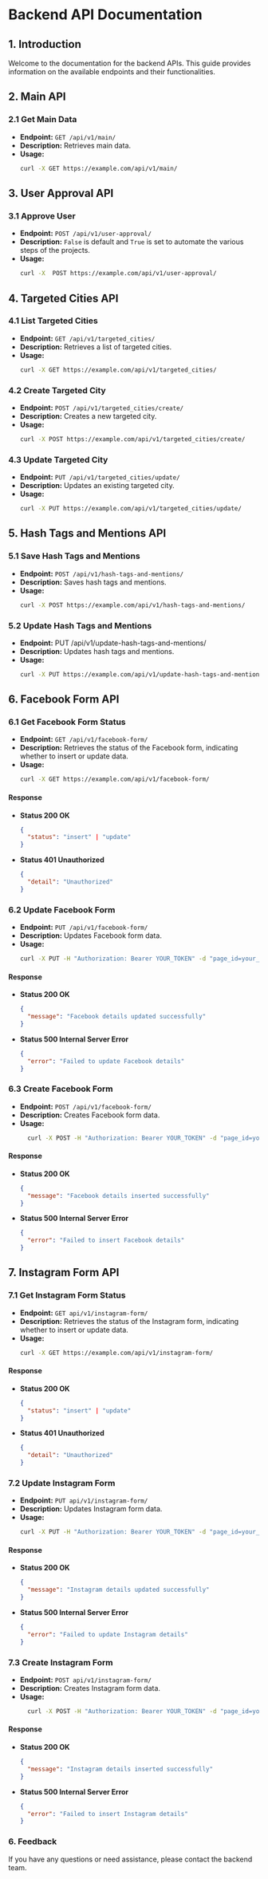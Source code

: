 # Backend API Documentation

## 1. Introduction

Welcome to the documentation for the backend APIs. This guide provides information on the available endpoints and their functionalities.

## 2. Main API

### 2.1 Get Main Data

- **Endpoint:** `GET /api/v1/main/`
- **Description:** Retrieves main data.
- **Usage:**
  ```bash
  curl -X GET https://example.com/api/v1/main/


## 3. User Approval API

### 3.1 Approve User

- **Endpoint:**  `POST /api/v1/user-approval/`
- **Description:** `False` is default and `True` is set to automate the various steps of the projects.
- **Usage:**
  ```bash                                                                                                                                   
  curl -X  POST https://example.com/api/v1/user-approval/


## 4. Targeted Cities API

### 4.1 List Targeted Cities

- **Endpoint:** `GET /api/v1/targeted_cities/`
- **Description:** Retrieves a list of targeted cities.
- **Usage:**
  ```bash
  curl -X GET https://example.com/api/v1/targeted_cities/

### 4.2 Create Targeted City
- **Endpoint:** `POST /api/v1/targeted_cities/create/`
- **Description:** Creates a new targeted city.
- **Usage:**
    ```bash
    curl -X POST https://example.com/api/v1/targeted_cities/create/


### 4.3 Update Targeted City
- **Endpoint:**  `PUT /api/v1/targeted_cities/update/`
- **Description:** Updates an existing targeted city.
- **Usage:**
    ```bash
    curl -X PUT https://example.com/api/v1/targeted_cities/update/


##  5. Hash Tags and Mentions API

### 5.1 Save Hash Tags and Mentions
- **Endpoint:** `POST /api/v1/hash-tags-and-mentions/`
- **Description:** Saves hash tags and mentions.
- **Usage:**
    ```bash
    curl -X POST https://example.com/api/v1/hash-tags-and-mentions/

### 5.2 Update Hash Tags and Mentions
- **Endpoint:** PUT /api/v1/update-hash-tags-and-mentions/
- **Description:** Updates hash tags and mentions.
- **Usage:**
    ```bash
    curl -X PUT https://example.com/api/v1/update-hash-tags-and-mentions/


## 6. Facebook Form API

### 6.1 Get Facebook Form Status

- **Endpoint:** `GET /api/v1/facebook-form/`
- **Description:** Retrieves the status of the Facebook form, indicating whether to insert or update data.
- **Usage:**
  ```bash
  curl -X GET https://example.com/api/v1/facebook-form/

#### Response
- **Status 200 OK**
  ```json
  {
    "status": "insert" | "update"
  }

- **Status 401 Unauthorized**
  ```json
  {
    "detail": "Unauthorized"
  }


### 6.2 Update Facebook Form

- **Endpoint:** `PUT /api/v1/facebook-form/`
- **Description:** Updates Facebook form data.
- **Usage:**
  ```bash
  curl -X PUT -H "Authorization: Bearer YOUR_TOKEN" -d "page_id=your_page_id&page_link=your_page_link&page_password=your_page_password&posts_no=your_posts_no" https://example.com/api/v1/facebook-form/

#### Response
- **Status 200 OK**
  ```json
  {
    "message": "Facebook details updated successfully"
  }

- **Status 500 Internal Server Error**
  ```json
  {
    "error": "Failed to update Facebook details"
  }


### 6.3 Create Facebook Form

- **Endpoint:** `POST /api/v1/facebook-form/`
- **Description:** Creates Facebook form data.
- **Usage:**
  ```bash
    curl -X POST -H "Authorization: Bearer YOUR_TOKEN" -d "page_id=your_page_id&page_link=your_page_link&page_password=your_page_password&posts_no=your_posts_no" https://example.com/api/v1/facebook-form/

#### Response
- **Status 200 OK**
  ```json
  {
    "message": "Facebook details inserted successfully"
  }

- **Status 500 Internal Server Error**
  ```json
  {
    "error": "Failed to insert Facebook details"
  }

## 7. Instagram Form API

### 7.1 Get Instagram Form Status

- **Endpoint:** `GET api/v1/instagram-form/`
- **Description:** Retrieves the status of the Instagram form, indicating whether to insert or update data.
- **Usage:**
  ```bash
  curl -X GET https://example.com/api/v1/instagram-form/

#### Response
- **Status 200 OK**
  ```json
  {
    "status": "insert" | "update"
  }

- **Status 401 Unauthorized**
  ```json
  {
    "detail": "Unauthorized"
  }


### 7.2 Update Instagram Form

- **Endpoint:** `PUT api/v1/instagram-form/`
- **Description:** Updates Instagram form data.
- **Usage:**
  ```bash
  curl -X PUT -H "Authorization: Bearer YOUR_TOKEN" -d "page_id=your_page_id&page_link=your_page_link&page_password=your_page_password&posts_no=your_posts_no" https://example.com/api/v1/instagram-form/

#### Response
- **Status 200 OK**
  ```json
  {
    "message": "Instagram details updated successfully"
  }

- **Status 500 Internal Server Error**
  ```json
  {
    "error": "Failed to update Instagram details"
  }


### 7.3 Create Instagram Form

- **Endpoint:** `POST api/v1/instagram-form/`
- **Description:** Creates Instagram form data.
- **Usage:**
  ```bash
    curl -X POST -H "Authorization: Bearer YOUR_TOKEN" -d "page_id=your_page_id&page_link=your_page_link&page_password=your_page_password&posts_no=your_posts_no" https://example.com/api/v1/instagram-form/

#### Response
- **Status 200 OK**
  ```json
  {
    "message": "Instagram details inserted successfully"
  }

- **Status 500 Internal Server Error**
  ```json
  {
    "error": "Failed to insert Instagram details"
  }


### 6. Feedback
If you have any questions or need assistance, please contact the backend team.


